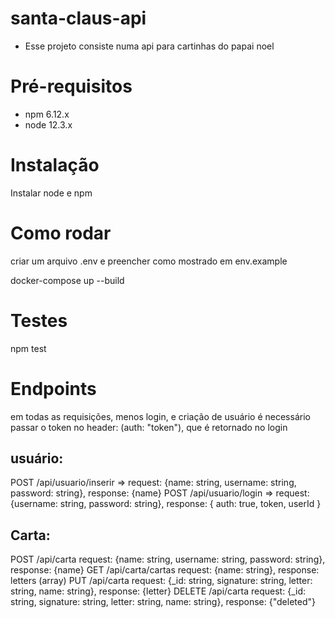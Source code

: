 # santa-claus-api 
- Esse projeto consiste numa api para cartinhas do papai noel

# Pré-requisitos
-  npm 6.12.x
-  node 12.3.x

# Instalação
Instalar node e npm
# Como rodar
criar um arquivo .env e preencher como mostrado em env.example

docker-compose up --build

# Testes

npm test
# Endpoints

em todas as requisições, menos login, e criação de usuário é necessário passar o token no header: (auth: "token"), que é retornado no login
## usuário: 

POST /api/usuario/inserir => request: {name: string, username: string, password: string}, response: {name}
POST /api/usuario/login => request: {username: string, password: string}, response: { auth: true, token, userId }

## Carta: 

POST /api/carta request: {name: string, username: string, password: string}, response: {name}
GET /api/carta/cartas request: {name: string}, response: letters (array)
PUT /api/carta request: {_id: string, signature: string, letter: string, name: string}, response: {letter}
DELETE /api/carta request: {_id: string, signature: string, letter: string, name: string}, response: {"deleted"}